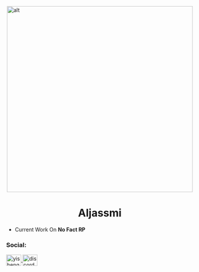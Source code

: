 <div style="display: flex; justify-content: center;">
    <img alt="alt" width="500" src="https://i.imgur.com/3eue6GG.gif">
</div>
<h1 align="center">Aljassmi</h1>

- Current Work On **No Fact RP**

<h3 align="left">Social:</h3>
<p align="left">
    <a href="https://instagram.com/yisheng_cheww" target="blank">
        <img align="center" src="https://raw.githubusercontent.com/rahuldkjain/github-profile-readme-generator/master/src/images/icons/Social/instagram.svg" alt="yisheng_cheww" height="30" width="40" />
    </a>
    <a href="https://discord.gg/nf1" target="blank">
        <img align="center" src="https://raw.githubusercontent.com/rahuldkjain/github-profile-readme-generator/master/src/images/icons/Social/discord.svg" alt="discord" height="30" width="40" />
    </a>
</p>
